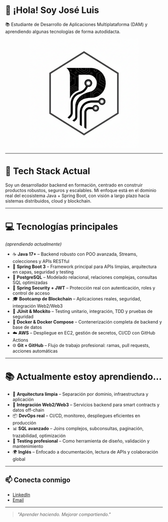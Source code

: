# 👋 ¡Hola! Soy José Luis

📚 Estudiante de Desarrollo de Aplicaciones Multiplataforma (DAM) y aprendiendo algunas tecnologías de forma autodidacta.
<p align="center"> <img src="./assets/logoo.png" alt="Logo Payoyo" width="350" /> </p>

---
# 🚀 Tech Stack Actual

Soy un desarrollador backend en formación, centrado en construir productos robustos, seguros y escalables. Mi enfoque está en el dominio real del ecosistema Java + Spring Boot, con visión a largo plazo hacia sistemas distribuidos, cloud y blockchain.

---

# 💻 Tecnologías principales  
*(aprendiendo actualmente)*

- ☕ **Java 17+** – Backend robusto con POO avanzada, Streams, colecciones y APIs RESTful  
- 🧠 **Spring Boot 3** – Framework principal para APIs limpias, arquitectura en capas, seguridad y testing  
- 🐘 **PostgreSQL** – Modelado relacional, relaciones complejas, consultas SQL optimizadas  
- 🔐 **Spring Security + JWT** – Protección real con autenticación, roles y control de acceso
- 🎓 **Bootcamp de Blockchain** – Aplicaciones reales, seguridad, integración Web2/Web3  
- 🧪 **JUnit & Mockito** – Testing unitario, integración, TDD y pruebas de seguridad  
- 🐳 **Docker & Docker Compose** – Contenerización completa de backend y base de datos  
- ☁️ **AWS** – Despliegue en EC2, gestión de secretos, CI/CD con GitHub Actions  
- 🌐 **Git + GitHub** – Flujo de trabajo profesional: ramas, pull requests, acciones automáticas  

---

# 📚 Actualmente estoy aprendiendo...

- 📐 **Arquitectura limpia** – Separación por dominio, infraestructura y aplicación  
- 🔄 **Integración Web2/Web3** – Servicios backend para smart contracts y datos off-chain  
- 📦 **DevOps real** – CI/CD, monitoreo, despliegues eficientes en producción  
- 📊 **SQL avanzado** – Joins complejos, subconsultas, paginación, trazabilidad, optimización  
- 🧠 **Testing profesional** – Como herramienta de diseño, validación y mantenimiento  
- 🌍 **Inglés** – Enfocado a documentación, lectura de APIs y colaboración global  

---

## 📫 Conecta conmigo

- [LinkedIn](https://www.linkedin.com/in/joseluispayoyo/)
- [Email](mailto:josepayoyo2003@gmail.com)

---

> *"Aprender haciendo. Mejorar compartiendo."*

